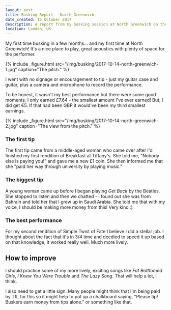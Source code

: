 ```yaml
---
layout: post
title: Busking Report – North Greenwich
date_created: 15 October 2017
description: A report from my busking session at North Greenwich on the 14th of October! Get back!
location: London, UK
---
```


My first time busking in a few months... and my first time at North Greenwich! It's a nice place to play, great acoustics with plenty of space for the performer.

{% include _figure.html src="/img/busking/2017-10-14-north-greenwich-1.jpg" caption="The pitch." %}

I went with no signage or encouragement to tip - just my guitar case and guitar, plus a camera and microphone to record the performance.

To be honest, it wasn't my best performance but there were some good moments. I only earned £7.64 - the smallest amount I've ever earned! But, I did get €5. If that had been GBP it would've been my third smallest earnings.

{% include _figure.html src="/img/busking/2017-10-14-north-greenwich-2.jpg" caption="The view from the pitch." %}

### The first tip

The first tip came from a middle-aged woman who came over after I'd finished my first rendition of Breakfast at Tiffany's. She told me, "Nobody else is paying you!" and gave me a new £1 coin. She then informed me that she "paid her way through university by playing music."

### The biggest tip

A young woman came up before I began playing _Get Back_ by the Beatles. She stopped to listen and then we chatted - I found out she was from Bahrain and told her that I grew up in Saudi Arabia. She told me that with my voice, I should be making more money from this! Very kind :)

### The best performance

For my second rendition of Simple Twist of Fate I believe I did a stellar job. I thought about the fact that it's in 3/4 time and decdied to speed it up based on that knowledge, it worked really well. Much more lively.

## How to improve

I should practice some of my more lively, exciting songs like _Fat Botttomed Girls_, _I Knew You Were Trouble_ and _The Lazy Song_. That will help a lot, I think.

I also need to get a little sign. Many people might think that I'm being paid by TfL for this so it might help to put up a chalkboard saying, "Please tip! Buskers earn money from tips alone." or something like that.